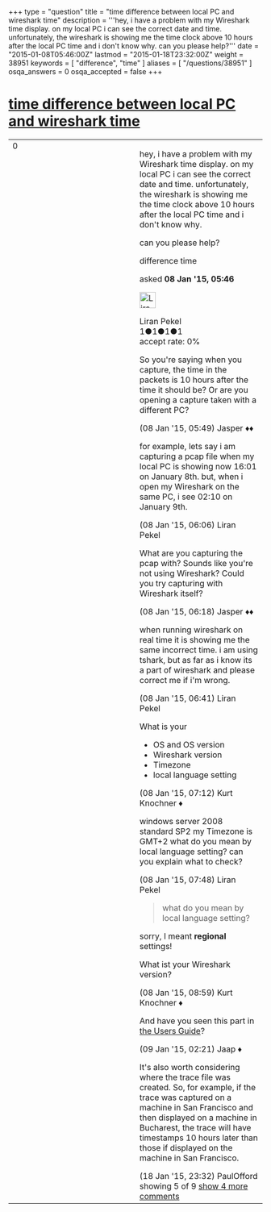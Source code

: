 +++
type = "question"
title = "time difference between local PC and wireshark time"
description = '''hey, i have a problem with my Wireshark time display. on my local PC i can see the correct date and time. unfortunately, the wireshark is showing me the time clock above 10 hours after the local PC time and i don&#x27;t know why. can you please help?'''
date = "2015-01-08T05:46:00Z"
lastmod = "2015-01-18T23:32:00Z"
weight = 38951
keywords = [ "difference", "time" ]
aliases = [ "/questions/38951" ]
osqa_answers = 0
osqa_accepted = false
+++

<div class="headNormal">

# [time difference between local PC and wireshark time](/questions/38951/time-difference-between-local-pc-and-wireshark-time)

</div>

<div id="main-body">

<div id="askform">

<table id="question-table" style="width:100%;"><colgroup><col style="width: 50%" /><col style="width: 50%" /></colgroup><tbody><tr class="odd"><td style="width: 30px; vertical-align: top"><div class="vote-buttons"><span id="post-38951-upvote" class="ajax-command post-vote up" rel="nofollow" title="I like this post (click again to cancel)"> </span><div id="post-38951-score" class="post-score" title="current number of votes">0</div><span id="post-38951-downvote" class="ajax-command post-vote down" rel="nofollow" title="I dont like this post (click again to cancel)"> </span> <span id="favorite-mark" class="ajax-command favorite-mark" rel="nofollow" title="mark/unmark this question as favorite (click again to cancel)"> </span><div id="favorite-count" class="favorite-count"></div></div></td><td><div id="item-right"><div class="question-body"><p>hey, i have a problem with my Wireshark time display. on my local PC i can see the correct date and time. unfortunately, the wireshark is showing me the time clock above 10 hours after the local PC time and i don't know why.</p><p>can you please help?</p></div><div id="question-tags" class="tags-container tags"><span class="post-tag tag-link-difference" rel="tag" title="see questions tagged &#39;difference&#39;">difference</span> <span class="post-tag tag-link-time" rel="tag" title="see questions tagged &#39;time&#39;">time</span></div><div id="question-controls" class="post-controls"></div><div class="post-update-info-container"><div class="post-update-info post-update-info-user"><p>asked <strong>08 Jan '15, 05:46</strong></p><img src="https://secure.gravatar.com/avatar/baa18c4493142b6d755d1f65614a31fe?s=32&amp;d=identicon&amp;r=g" class="gravatar" width="32" height="32" alt="Liran%20Pekel&#39;s gravatar image" /><p><span>Liran Pekel</span><br />
<span class="score" title="1 reputation points">1</span><span title="1 badges"><span class="badge1">●</span><span class="badgecount">1</span></span><span title="1 badges"><span class="silver">●</span><span class="badgecount">1</span></span><span title="1 badges"><span class="bronze">●</span><span class="badgecount">1</span></span><br />
<span class="accept_rate" title="Rate of the user&#39;s accepted answers">accept rate:</span> <span title="Liran Pekel has no accepted answers">0%</span></p></div></div><div id="comments-container-38951" class="comments-container"><span id="38952"></span><div id="comment-38952" class="comment"><div id="post-38952-score" class="comment-score"></div><div class="comment-text"><p>So you're saying when you capture, the time in the packets is 10 hours after the time it should be? Or are you opening a capture taken with a different PC?</p></div><div id="comment-38952-info" class="comment-info"><span class="comment-age">(08 Jan '15, 05:49)</span> <span class="comment-user userinfo">Jasper ♦♦</span></div></div><span id="38953"></span><div id="comment-38953" class="comment"><div id="post-38953-score" class="comment-score"></div><div class="comment-text"><p>for example, lets say i am capturing a pcap file when my local PC is showing now 16:01 on January 8th. but, when i open my Wireshark on the same PC, i see 02:10 on January 9th.</p></div><div id="comment-38953-info" class="comment-info"><span class="comment-age">(08 Jan '15, 06:06)</span> <span class="comment-user userinfo">Liran Pekel</span></div></div><span id="38954"></span><div id="comment-38954" class="comment"><div id="post-38954-score" class="comment-score"></div><div class="comment-text"><p>What are you capturing the pcap with? Sounds like you're not using Wireshark? Could you try capturing with Wireshark itself?</p></div><div id="comment-38954-info" class="comment-info"><span class="comment-age">(08 Jan '15, 06:18)</span> <span class="comment-user userinfo">Jasper ♦♦</span></div></div><span id="38955"></span><div id="comment-38955" class="comment"><div id="post-38955-score" class="comment-score"></div><div class="comment-text"><p>when running wireshark on real time it is showing me the same incorrect time. i am using tshark, but as far as i know its a part of wireshark and please correct me if i'm wrong.</p></div><div id="comment-38955-info" class="comment-info"><span class="comment-age">(08 Jan '15, 06:41)</span> <span class="comment-user userinfo">Liran Pekel</span></div></div><span id="38960"></span><div id="comment-38960" class="comment"><div id="post-38960-score" class="comment-score"></div><div class="comment-text"><p>What is your</p><ul><li>OS and OS version</li><li>Wireshark version</li><li>Timezone</li><li>local language setting</li></ul></div><div id="comment-38960-info" class="comment-info"><span class="comment-age">(08 Jan '15, 07:12)</span> <span class="comment-user userinfo">Kurt Knochner ♦</span></div></div><span id="38962"></span><div id="comment-38962" class="comment not_top_scorer"><div id="post-38962-score" class="comment-score"></div><div class="comment-text"><p>windows server 2008 standard SP2 my Timezone is GMT+2 what do you mean by local language setting? can you explain what to check?</p></div><div id="comment-38962-info" class="comment-info"><span class="comment-age">(08 Jan '15, 07:48)</span> <span class="comment-user userinfo">Liran Pekel</span></div></div><span id="38967"></span><div id="comment-38967" class="comment not_top_scorer"><div id="post-38967-score" class="comment-score"></div><div class="comment-text"><blockquote><p>what do you mean by local language setting?</p></blockquote><p>sorry, I meant <strong>regional</strong> settings!</p><p>What ist your Wireshark version?</p></div><div id="comment-38967-info" class="comment-info"><span class="comment-age">(08 Jan '15, 08:59)</span> <span class="comment-user userinfo">Kurt Knochner ♦</span></div></div><span id="38990"></span><div id="comment-38990" class="comment not_top_scorer"><div id="post-38990-score" class="comment-score"></div><div class="comment-text"><p>And have you seen this part in <a href="https://www.wireshark.org/docs/wsug_html/#ChAdvTimezones">the Users Guide</a>?</p></div><div id="comment-38990-info" class="comment-info"><span class="comment-age">(09 Jan '15, 02:21)</span> <span class="comment-user userinfo">Jaap ♦</span></div></div><span id="39264"></span><div id="comment-39264" class="comment not_top_scorer"><div id="post-39264-score" class="comment-score"></div><div class="comment-text"><p>It's also worth considering where the trace file was created. So, for example, if the trace was captured on a machine in San Francisco and then displayed on a machine in Bucharest, the trace will have timestamps 10 hours later than those if displayed on the machine in San Francisco.</p></div><div id="comment-39264-info" class="comment-info"><span class="comment-age">(18 Jan '15, 23:32)</span> <span class="comment-user userinfo">PaulOfford</span></div></div></div><div id="comment-tools-38951" class="comment-tools"><span class="comments-showing"> showing 5 of 9 </span> <a href="#" class="show-all-comments-link">show 4 more comments</a></div><div class="clear"></div><div id="comment-38951-form-container" class="comment-form-container"></div><div class="clear"></div></div></td></tr></tbody></table>

</div>

</div>

